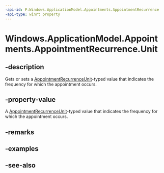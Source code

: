 ```yaml
---
-api-id: P:Windows.ApplicationModel.Appointments.AppointmentRecurrence.Unit
-api-type: winrt property
---
```


<!-- Property syntax
public Windows.ApplicationModel.Appointments.AppointmentRecurrenceUnit Unit { get;  set; }
-->

# Windows.ApplicationModel.Appointments.AppointmentRecurrence.Unit

## -description
Gets or sets a [AppointmentRecurrenceUnit](appointmentrecurrenceunit.md)-typed value that indicates the frequency for which the appointment occurs.

## -property-value
A [AppointmentRecurrenceUnit](appointmentrecurrenceunit.md)-typed value that indicates the frequency for which the appointment occurs.

## -remarks

## -examples

## -see-also
